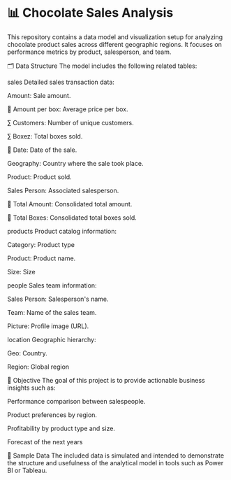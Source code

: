 # 📊 Chocolate Sales Analysis
This repository contains a data model and visualization setup for analyzing chocolate product sales across different geographic regions. It focuses on performance metrics by product, salesperson, and team.

🗂️ Data Structure
The model includes the following related tables:

sales
Detailed sales transaction data:

Amount: Sale amount.

📠 Amount per box: Average price per box.

∑ Customers: Number of unique customers.

∑ Boxez: Total boxes sold.

📅 Date: Date of the sale.

Geography: Country where the sale took place.

Product: Product sold.

Sales Person: Associated salesperson.

📠 Total Amount: Consolidated total amount.

📠 Total Boxes: Consolidated total boxes sold.

products
Product catalog information:

Category: Product type 

Product: Product name.

Size: Size 

people
Sales team information:

Sales Person: Salesperson's name.

Team: Name of the sales team.

Picture: Profile image (URL).

location
Geographic hierarchy:

Geo: Country.

Region: Global region 

🎯 Objective
The goal of this project is to provide actionable business insights such as:

Performance comparison between salespeople.

Product preferences by region.

Profitability by product type and size.

Forecast of the next years

📎 Sample Data
The included data is simulated and intended to demonstrate the structure and usefulness of the analytical model in tools such as Power BI or Tableau.

